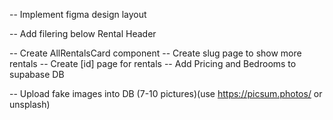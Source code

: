 <!-- DONE -->

<!-- -- For property stuff use https://random-data-api.com/documentation - specifically /users or /addresses -->
<!-- -- Upload fake data into DB -->

<!-- TODO -->

-- Implement figma design layout

-- Add filering below Rental Header

-- Create AllRentalsCard component
-- Create slug page to show more rentals
-- Create [id] page for rentals
-- Add Pricing and Bedrooms to supabase DB

-- Upload fake images into DB (7-10 pictures)(use https://picsum.photos/ or unsplash)
